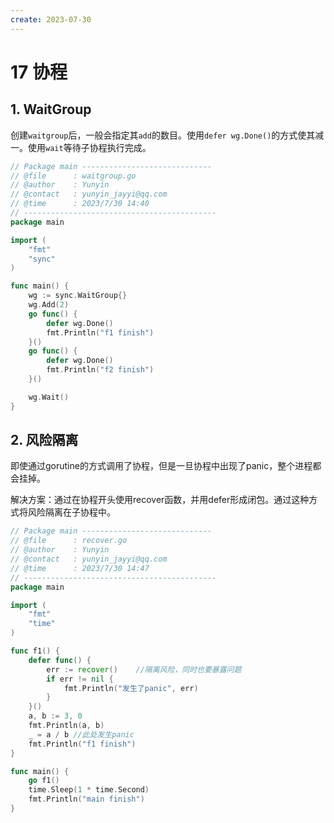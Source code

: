 ```yaml
---
create: 2023-07-30
---
```

# 17 协程

## 1. WaitGroup

​	创建`waitgroup`后，一般会指定其`add`的数目。使用`defer wg.Done()`的方式使其减一。使用`wait`等待子协程执行完成。

```go
// Package main -----------------------------
// @file      : waitgroup.go
// @author    : Yunyin
// @contact   : yunyin_jayyi@qq.com
// @time      : 2023/7/30 14:40
// -------------------------------------------
package main

import (
	"fmt"
	"sync"
)

func main() {
	wg := sync.WaitGroup{}
	wg.Add(2)
	go func() {
		defer wg.Done()
		fmt.Println("f1 finish")
	}()
	go func() {
		defer wg.Done()
		fmt.Println("f2 finish")
	}()

	wg.Wait()
}

```

## 2. 风险隔离

​	即使通过gorutine的方式调用了协程，但是一旦协程中出现了panic，整个进程都会挂掉。

​	解决方案：通过在协程开头使用recover函数，并用defer形成闭包。通过这种方式将风险隔离在子协程中。

```go
// Package main -----------------------------
// @file      : recover.go
// @author    : Yunyin
// @contact   : yunyin_jayyi@qq.com
// @time      : 2023/7/30 14:47
// -------------------------------------------
package main

import (
	"fmt"
	"time"
)

func f1() {
	defer func() {
		err := recover()	//隔离风险，同时也要暴露问题
		if err != nil {
			fmt.Println("发生了panic", err)
		}
	}()
	a, b := 3, 0
	fmt.Println(a, b)
	_ = a / b //此处发生panic
	fmt.Println("f1 finish")
}

func main() {
	go f1()
	time.Sleep(1 * time.Second)
	fmt.Println("main finish")
}

```

